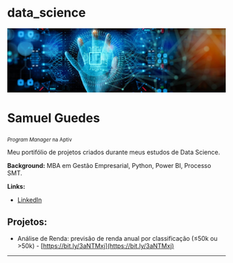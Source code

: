 # data_science

<p align="center">
  <img src="banner-4.jpeg" >
</p>

# Samuel Guedes
<sub>*Program Manager* na Aptiv</sub>

Meu portifólio de projetos criados durante meus estudos de Data Science.

**Background:** MBA em Gestão Empresarial, Python, Power BI, Processo SMT.

**Links:**
* [LinkedIn](https://www.linkedin.com/in/samueluguedes)


## Projetos:

* Análise de Renda: previsão de renda anual por classificação (≤50k ou >50k) - [https://bit.ly/3aNTMxj](https://bit.ly/3aNTMxj)
---




